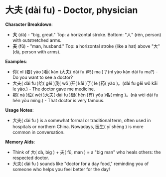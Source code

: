 # **大夫 (dài fu) - Doctor, physician**

**Character Breakdown**:  
- **大** (dà) - "big, great." Top: a horizontal stroke. Bottom: "人" (rén, person) with outstretched arms.  
- **夫** (fū) - "man, husband." Top: a horizontal stroke (like a hat) above "大" (dà, person with arms).

**Examples**:  
- 你( nǐ )要( yào )看( kàn )大夫( dài fu )吗( ma )？(nǐ yào kàn dài fu ma?) - Do you want to see a doctor?  
- 大夫( dài fu )给( gěi )我( wǒ )开( kāi )了( le )药( yào )。(dài fu gěi wǒ kāi le yào.) - The doctor gave me medicine.  
- 那( nà )位( wèi )大夫( dài fu )很( hěn )有( yǒu )名( míng )。(nà wèi dài fu hěn yǒu míng.) - That doctor is very famous.

**Usage Notes**:  
- 大夫( dài fu ) is a somewhat formal or traditional term, often used in hospitals or northern China. Nowadays, 医生( yī shēng ) is more common in conversation.

**Memory Aids**:  
- Think of 大( dà, big ) + 夫( fū, man ) = a "big man" who heals others: the respected doctor.  
- 大夫( dài fu ) sounds like "doctor for a day food," reminding you of someone who helps you feel better for the day!